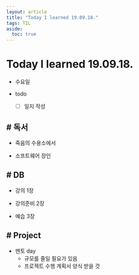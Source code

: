 ```yaml
---
layout: article
title: "Today I learned 19.09.18."
tags: TIL
aside:
  toc: true
---
```


# Today I learned 19.09.18.
- 수요일
- todo

  - [ ] 일지 작성



## # 독서

- 죽음의 수용소에서

- 소프트웨어 장인

  

## # DB

- 강의 1장

- 강의준비 2장

- 예습 3장

  

## # Project

- 멘토 day
  - 규모를 줄일 필요가 있음
  - 프로젝트 수행 계획서 양식 받을 것
